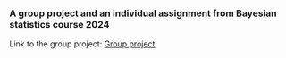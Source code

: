 ### A group project and an individual assignment from Bayesian statistics course 2024

Link to the group project:
[Group project](docs/Group1_Bayesian_Network_Modelling.html)
